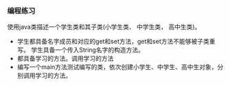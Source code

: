 ### 编程练习
使用java类描述一个学生类和其子类(小学生类、 中学生类， 高中生类)。
* 学生都具备名字成员和对应的get和set方法，get和set方法不能够被子类重写。
学生具备一个传入String名字的构造方法。
* 都具备学习的方法。调用学习的方法
* 编写一个main方法测试编写的类，依次创建小学生、中学生、高中生对象，分别调用学习的方法。

